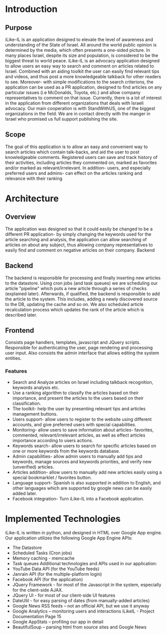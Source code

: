 # Introduction
## Purpose
iLike-IL is an application designed to elevate the level of awareness and understanding of the State
of Israel. All around the world public opinion is determined by the media, which often presents a one-sided picture. In many places Israel, despite its size and population, is considered to be the biggest threat to world peace.
iLike-IL is an advocacy application designed to allow users an easy way to search and comment on
articles related to Israel.
Combined with an aiding toolkit the user can easily find relevant tips and videos, and thus post a
more knowledgeable talkback for other readers to see.
Moreover- with simple modifications to the search criterions, the application can be used as a PR application, designed to find articles on any particular issues (i.e McDonalds, Toyota, etc.) and allow company representatives to comment on that issue.
Currently, there is a lot of interest in the application from different organizations that deals with
Israeli advocacy. Our main cooperation is with StandWithUS, one of the biggest organizations
in the field. We are in contact directly with the manger in Israel who promised us full support
publishing the site.

## Scope
The goal of this application is to allow an easy and convenient way to search articles which contain talk-backs, and aid the user to post knowledgeable comments.
Registered users can save and track history of their activities, including articles they commented on, marked as favorites and/or marked as relevant/irrelevant.
In addition- users, and especially preferred users and admins- can effect on the articles ranking and relevance with their ranking

# Architecture
## Overview
The application was designed so that it could easily be changed to be a different PR application- by simply changing the keywords used for the article searching and analysis, the application can allow searching of articles on about any subject, thus allowing company representatives to easily find and comment on negative articles on their company.
Backend

## Backend
The backend is responsible for processing and finally inserting new articles to the datastore. Using cron jobs (and task queues) we are scheduling our article "pipeline" which puts a new article through a series of checks (explained later). Afterwards, if qualified, the backend is responsible to add the article to the system. This includes, adding a newly discovered source to the DB, updating the cache and so on.
We also scheduled article recalculation process which updates the rank of the article which is described later.

## Frontend
Consists page handlers, templates, javascript and JQuery scripts. Responsible for authenticating the user, page rendering and processing user input. Also consists the admin interface that allows editing the system entities.

### Features
* Search and Analyze articles on Israel including talkback recognition, keywords analysis etc.
* Use a ranking algorithm to classify the articles based on their importance, and present the articles to the users based on their classification.
* The toolkit- help the user by presenting relevant tips and articles management buttons.
* Users support- allow users to register to the website using different accounts, and give preferred users with special capabilities.
* Monitoring- allow users to save information about articles- favorites, commented, relevant/irrelevant articles, as well as effect articles importance according to users actions.
* Keywords search- allow users to search for specific articles based on one or more keywords from the keywords database.
* Admin capabilities- allow admin users to manually add tips and keywords, manage sources and keywords priorities, and verify new (unverified) articles.
* Articles addition- allow users to manually add new articles easily using a special bookmarklet / favorites button.
* Language support- Spanish is also supported in addition to English, and other languages which are supported by google news can be easily added later.
* Facebook integration- Turn iLike-IL into a Facebook application.

# Implemented Technologies
iLike-IL is written in python, and designed in HTML over Google App engine.
Our application utilizes the following Google App Engine APIs:
* The Datastore
* Scheduled Tasks (Cron jobs)
* Memory caching - memcache
* Task queues
Additional technologies and APIs used in our application:
* YouTube Data API (for the YouTube feeds)
* Janrain API (for the multiple-platform login)
* Facebook API (for the application)
* JQuery Framework - for most of the Javascript in the system, especially for the client-side AJAX.
* JQuery UI - for most of our client-side UI features
* DateUtil - for easy parsing of dates (from manually-added articles)
* Google News RSS feeds – not an official API, but we use it anyway
* Google Analytics – monitoring users and interactions
iLikeIL - Project Documentation Page 15
* Google AppStats – profiling our app in detail
* BeautifulSoup – parsing html from source sites and Google News

